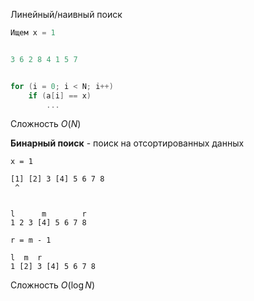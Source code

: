 
Линейный/наивный поиск
```c
Ищем x = 1


3 6 2 8 4 1 5 7


for (i = 0; i < N; i++)
	if (a[i] == x)
		...
```

Сложность $O(N)$

**Бинарный поиск** - поиск на отсортированных данных

```
x = 1

[1] [2] 3 [4] 5 6 7 8
 ^


l      m        r
1 2 3 [4] 5 6 7 8

r = m - 1

l  m  r          
1 [2] 3 [4] 5 6 7 8
```

Сложность $O(\log N)$
